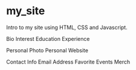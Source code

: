 # my_site

Intro to my site using HTML, CSS and Javascript.

Bio
Interest
Education
Experience 

Personal Photo
Personal Website

Contact Info
Email Address
Favorite
Events
Merch 


